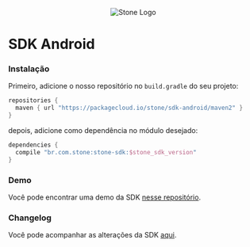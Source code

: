 <p align="center">
  <img src="http://www.stone.com.br/images/logo-big.png" alt="Stone Logo"/>
</p>

# SDK Android

### Instalação
Primeiro, adicione o nosso repositório no `build.gradle` do seu projeto:
``` gradle
repositories {
  maven { url "https://packagecloud.io/stone/sdk-android/maven2" }
}
```

depois, adicione como dependência no módulo desejado:
``` gradle
dependencies {
  compile "br.com.stone:stone-sdk:$stone_sdk_version"
}
```

### Demo
Você pode encontrar uma demo da SDK [nesse repositório](https://github.com/stone-pagamentos/demo-sdk-android).

### Changelog
Você pode acompanhar as alterações da SDK [aqui](https://github.com/stone-pagamentos/sdk-android-V2/blob/master/changelog.md).
